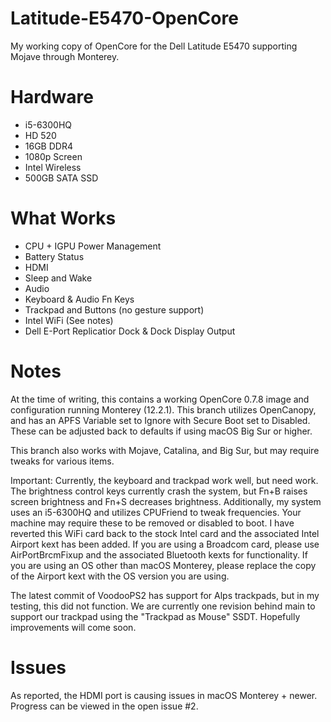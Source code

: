 # Latitude-E5470-OpenCore
My working copy of OpenCore for the Dell Latitude E5470 supporting Mojave through Monterey.

# Hardware

- i5-6300HQ
- HD 520
- 16GB DDR4
- 1080p Screen
- Intel Wireless
- 500GB SATA SSD

# What Works

- CPU + IGPU Power Management
- Battery Status
- HDMI
- Sleep and Wake
- Audio
- Keyboard & Audio Fn Keys
- Trackpad and Buttons (no gesture support)
- Intel WiFi (See notes)
- Dell E-Port Replicatior Dock & Dock Display Output

# Notes

At the time of writing, this contains a working OpenCore 0.7.8 image and configuration running Monterey (12.2.1).
This branch utilizes OpenCanopy, and has an APFS Variable set to Ignore with Secure Boot set to Disabled. These can be adjusted back to defaults if using macOS Big Sur or higher.

This branch also works with Mojave, Catalina, and Big Sur, but may require tweaks for various items.

Important: Currently, the keyboard and trackpad work well, but need work.
The brightness control keys currently crash the system, but Fn+B raises screen brightness and Fn+S decreases brightness.
Additionally, my system uses an i5-6300HQ and utilizes CPUFriend to tweak frequencies. Your machine may require these to be removed or disabled to boot.
I have reverted this WiFi card back to the stock Intel card and the associated Intel Airport kext has been added. If you are using a Broadcom card, please use AirPortBrcmFixup and the associated Bluetooth kexts for functionality. If you are using an OS other than macOS Monterey, please replace the copy of the Airport kext with the OS version you are using.

The latest commit of VoodooPS2 has support for Alps trackpads, but in my testing, this did not function. We are currently one revision behind main to support our trackpad using the "Trackpad as Mouse" SSDT. Hopefully improvements will come soon.

# Issues

As reported, the HDMI port is causing issues in macOS Monterey + newer. Progress can be viewed in the open issue #2.
